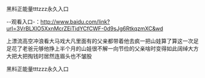 黑料正能量tttzzz永久入口

--观看入口-：http://www.baidu.com/link?url=3VrBLXlO5XxnMcrZEiTidYCfCWF-0d9sJg6RtkqzmXC&wd

上漂流高空冲浪看大马戏大凡里面有的父亲都带着他去疯一把山娃算了算这一次足足花了老爸元够他挣上半个月的山娃很不解一向节俭的父亲啥时变得如此阔绰大方大把大把掏钱时居然连眉头也不皱股






黑料正能量tttzzz永久入口
